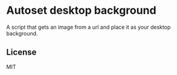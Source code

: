 # Autoset desktop background
A script that gets an image from a url and place it as your desktop background.

## License
MIT
